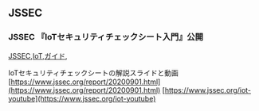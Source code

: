 ## JSSEC


### JSSEC 『IoTセキュリティチェックシート入門』公開
[JSSEC](JSSEC.html),[IoT](IoT.html),[ガイド](ガイド.html),

IoTセキュリティチェックシートの解説スライドと動画
[https://www.jssec.org/report/20200901.html](https://www.jssec.org/report/20200901.html)
[https://www.jssec.org/iot-youtube](https://www.jssec.org/iot-youtube)


